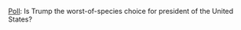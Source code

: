 <a href="https://twitter.com/davewiner/status/1271950380570685442">Poll</a>: Is Trump the worst-of-species choice for president of the United States?
